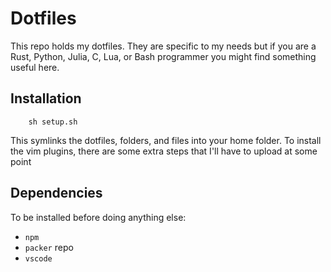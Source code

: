 # Dotfiles

This repo holds my dotfiles. They are specific to my needs but if you are a
Rust, Python, Julia, C, Lua, or Bash programmer you might find something useful
here.

## Installation

```
    sh setup.sh
```

This symlinks the dotfiles, folders, and files into your home folder.
To install the vim plugins, there are some extra steps that I'll have to upload at some point

## Dependencies
To be installed before doing anything else:

* `npm`
* `packer` repo
* `vscode`
